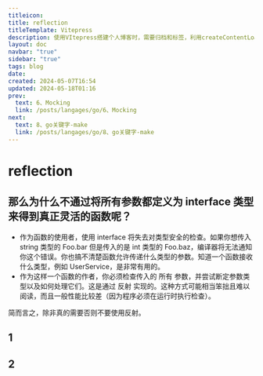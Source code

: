 ```yaml
---
titleicon: 
title: reflection
titleTemplate: Vitepress
description: 使用VItepress搭建个人博客时，需要归档和标签，利用createContentLoader进行生成
layout: doc
navbar: "true"
sidebar: "true"
tags: blog
date: 
created: 2024-05-07T16:54
updated: 2024-05-18T01:16
prev:
  text: 6、Mocking
  link: /posts/langages/go/6、Mocking
next:
  text: 8、go关键字-make
  link: /posts/langages/go/8、go关键字-make
---
```

# reflection

## 那么为什么不通过将所有参数都定义为 interface 类型来得到真正灵活的函数呢？

- 作为函数的使用者，使用 interface 将失去对类型安全的检查。如果你想传入 string 类型的 Foo.bar 但是传入的是 int 类型的 Foo.baz，编译器将无法通知你这个错误。你也搞不清楚函数允许传递什么类型的参数。知道一个函数接收什么类型，例如 UserService，是非常有用的。
- 作为这样一个函数的作者，你必须检查传入的 所有 参数，并尝试断定参数类型以及如何处理它们。这是通过 反射 实现的。这种方式可能相当笨拙且难以阅读，而且一般性能比较差（因为程序必须在运行时执行检查）。

简而言之，除非真的需要否则不要使用反射。
&emsp;&emsp;

## 1

## 2